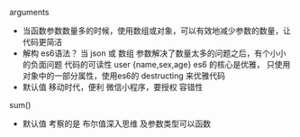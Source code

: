 arguments
- 当函数参数数量多的时候，使用数组或对象，可以有效地减少参数的数量，让代码更简洁
- 解构 es6语法？ 
  当 json 或 数组 参数解决了数量太多的问题之后，有个小小的负面问题
  代码的可读性
  user {name,sex,age}
es6 的核心是优雅，
  只使用对象中的一部分属性，使用es6的 destructing 来优雅代码
- 默认值
  移动时代，便利
  微信小程序，要授权
  容错性

sum()
- 默认值 考察的是 布尔值深入思维 及参数类型可以函数 